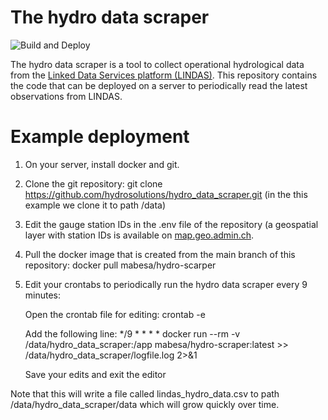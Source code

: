 # The hydro data scraper
![Build and Deploy](https://github.com/hydrosolutions/hydro_data_scraper/.github/workflows/docker-build-push.yml/badge.svg)

The hydro data scraper is a tool to collect operational hydrological data from the [Linked Data Services platform (LINDAS)](https://lindas.admin.ch/?lang=de). This repository contains the code that can be deployed on a server to periodically read the latest observations from LINDAS. 

# Example deployment
1. On your server, install docker and git.
2. Clone the git repository: git clone https://github.com/hydrosolutions/hydro_data_scraper.git (in the this example we clone it to path /data)
3. Edit the gauge station IDs in the .env file of the repository (a geospatial layer with station IDs is available on [map.geo.admin.ch](https://map.geo.admin.ch/#/map?lang=en&center=2660025,1189925&z=1&bgLayer=ch.swisstopo.pixelkarte-grau&topic=gewiss&layers=ch.bafu.hydrologie-hydromessstationen).
4. Pull the docker image that is created from the main branch of this repository: docker pull mabesa/hydro-scarper
5. Edit your crontabs to periodically run the hydro data scraper every 9 minutes:
   
    Open the crontab file for editing: crontab -e
   
    Add the following line: */9 * * * * docker run --rm -v /data/hydro_data_scraper:/app mabesa/hydro-scraper:latest >> /data/hydro_data_scraper/logfile.log 2>&1
   
    Save your edits and exit the editor  
  
Note that this will write a file called lindas_hydro_data.csv to path /data/hydro_data_scraper/data which will grow quickly over time.  
